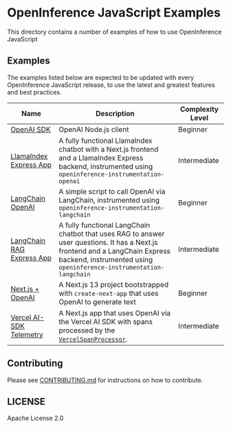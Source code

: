 # OpenInference JavaScript Examples

This directory contains a number of examples of how to use OpenInference JavaScript

## Examples

The examples listed below are expected to be updated with every OpenInference JavaScript release, to use the latest and greatest features and best practices.

| Name                                                                              | Description                                                                                                                                                                                          | Complexity Level |
| --------------------------------------------------------------------------------- | ---------------------------------------------------------------------------------------------------------------------------------------------------------------------------------------------------- | ---------------- |
| [OpenAI SDK](/js/examples/openai)                                                 | OpenAI Node.js client                                                                                                                                                                                | Beginner         |
| [LlamaIndex Express App](/js/examples/llama-index-express)                        | A fully functional LlamaIndex chatbot with a Next.js frontend and a LlamaIndex Express backend, instrumented using `openinference-instrumentation-openai`                                            | Intermediate     |
| [LangChain OpenAI](/js/packages/openinference-instrumentation-langchain/examples) | A simple script to call OpenAI via LangChain, instrumented using `openinference-instrumentation-langchain`                                                                                           | Beginner         |
| [LangChain RAG Express App](/js/examples/langchain-express)                       | A fully functional LangChain chatbot that uses RAG to answer user questions. It has a Next.js frontend and a LangChain Express backend, instrumented using `openinference-instrumentation-langchain` | Intermediate     |
| [Next.js + OpenAI](/js/examples/nextjs-openai-simple/)                            | A Next.js 13 project bootstrapped with `create-next-app` that uses OpenAI to generate text                                                                                                           | Beginner         |
| [Vercel AI-SDK Telemetry](https://github.com/Arize-ai/openinference/tree/main/js/examples/next-openai-telemetry-app) | A Next.js app that uses OpenAI via the Vercel AI SDK with spans processed by the [`VercelSpanProcessor`](https://github.com/Arize-ai/openinference/tree/main/js/packages/openinference-vercel). | Intermediate |

## Contributing

Please see [CONTRIBUTING.md](../../CONTRIBUTING.md) for instructions on how to contribute.

## LICENSE

Apache License 2.0
